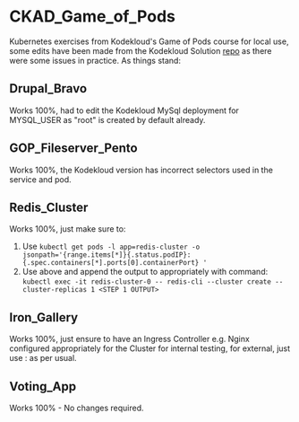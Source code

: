 # CKAD_Game_of_Pods

Kubernetes exercises from Kodekloud's Game of Pods course for local use, some edits have been made from the Kodekloud Solution [repo](https://github.com/kodekloudhub/game-of-pods) as there were some issues in practice.
As things stand:

## Drupal_Bravo

Works 100%, had to edit the Kodekloud MySql deployment for MYSQL_USER as "root" is created by default already.

## GOP_Fileserver_Pento

Works 100%, the Kodekloud version has incorrect selectors used in the service and pod.

## Redis_Cluster

Works 100%, just make sure to:

1. Use `kubectl get pods -l app=redis-cluster -o jsonpath='{range.items[*]}{.status.podIP}:{.spec.containers[*].ports[0].containerPort} '`
1. Use above and append the output to appropriately with command: `kubectl exec -it redis-cluster-0 -- redis-cli --cluster create --cluster-replicas 1 <STEP 1 OUTPUT>`

## Iron_Gallery

Works 100%, just ensure to have an Ingress Controller e.g. Nginx configured appropriately for the Cluster for internal testing, for external, just use <Node IP>:<NodePort> as per usual.

## Voting_App

Works 100% - No changes required.
